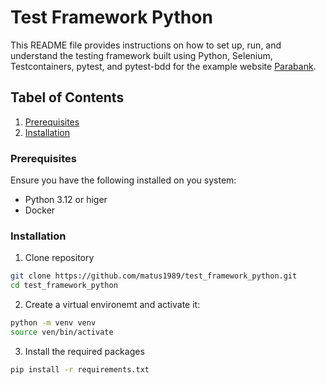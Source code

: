 # **Test Framework Python**
This README file provides instructions on how to set up, run, and understand the testing framework built using Python, Selenium, Testcontainers, pytest, and pytest-bdd for the example website [Parabank](https://parabank.parasoft.com/parabank/index.htm).

## **Tabel of Contents**
1. [Prerequisites](#item-one)
2. [Installation](#item-two)


<a id="item-one"></a>
### **Prerequisites**

Ensure you have the following installed on you system:
- Python 3.12 or higer
- Docker

<a id="item-two"></a>
### **Installation**

1. Clone repository
```sh
git clone https://github.com/matus1989/test_framework_python.git
cd test_framework_python
```
2. Create a virtual environemt and activate it:
```sh
python -m venv venv
source ven/bin/activate
```
3. Install the required packages
```sh
pip install -r requirements.txt
```

